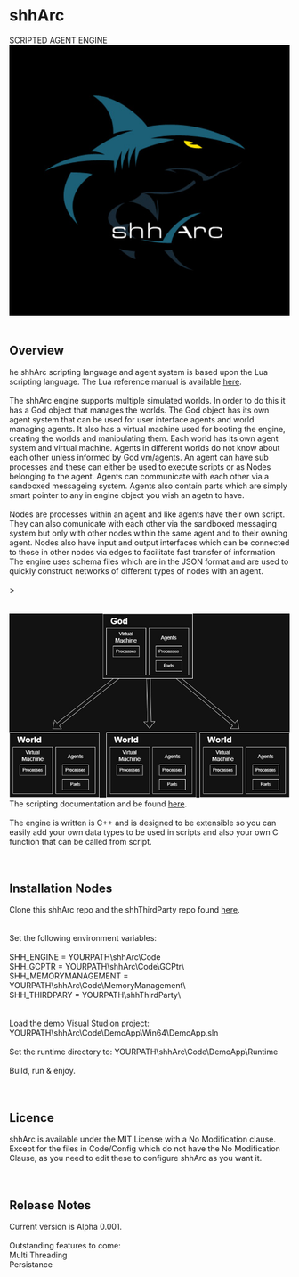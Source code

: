 # shhArc
SCRIPTED AGENT ENGINE
<img src="images/logo.jpg" alt="Logo" width="1000">
<br><br>
<h2>Overview</h2>
he shhArc scripting language and agent system is based upon the Lua scripting language. The Lua reference manual is available 
<a href="http://www.lua.org/manual/5.4/">here</a>.<br><br>
The shhArc engine supports multiple simulated worlds. 
In order to do this it has a God object that manages the worlds. 
The God object has its own agent system that can be used for user interface agents and world managing agents. 
It also has a virtual machine used for booting the engine, creating the worlds and manipulating them. 
Each world has its own agent system and virtual machine. Agents in different worlds do not know about each other unless informed by God vm/agents.
An agent can have sub processes and these can either be used to execute scripts or as Nodes belonging to the agent.
Agents can communicate with each other via a sandboxed messageing system. Agents also contain parts which are simply smart pointer to any in engine object you wish an agetn to have.<br><br>
Nodes are processes within an agent and like agents have their own script. They can also comunicate with each other via the sandboxed messaging system but only with other nodes within the same agent and to their owning agent. Nodes also have input and output interfaces which can be connected to those in other nodes via edges to facilitate fast transfer of information The engine uses schema files which are in the JSON format and
are used to quickly construct networks of different types of nodes with an agent.<br><br>
>
<br><br><br><center><img src="images/intro.jpg"/></center>
The scripting documentation and be found  <a href="https://github.com/shhArc/shhArc/blob/main/Docs/ScriptingManual/">here</a>.
<br><br>
The engine is written is C++ and is designed to be extensible so you can easily add your own data types to be used in scripts and also
your own C function that can be called from script.
<br><br><br>
<h2>Installation Nodes</h2>
Clone this shhArc repo and the shhThirdParty repo found <a href="https://github.com/shhArc/shhThirdParty">here</a>.
<br><br><br>
Set the following environment variables:<br><br>
SHH_ENGINE = YOURPATH\shhArc\Code<br>
SHH_GCPTR = YOURPATH\shhArc\Code\GCPtr\<br>
SHH_MEMORYMANAGEMENT = YOURPATH\shhArc\Code\MemoryManagement\<br>
SHH_THIRDPARY = YOURPATH\shhThirdParty\<br>
<br><br>
Load the demo Visual Studion project: YOURPATH\shhArc\Code\DemoApp\Win64\DemoApp.sln<br><br>
Set the runtime directory to: YOURPATH\shhArc\Code\DemoApp\Runtime<br><br>
Build, run & enjoy.
<br><br><br>
<h2>Licence</h2>
shhArc is available under the MIT License with a No Modification clause. Except for the files in Code/Config which do not have the No Modification Clause, as you need to edit these to configure shhArc as you want it.
<br><br><br>
<h2>Release Notes</h2>
Current version is Alpha 0.001.<br><br>
Outstanding features to come:<br>
Multi Threading<br>
Persistance<br>
<!--
**shhArc/shhArc** is a ✨ _special_ ✨ repository because its `README.md` (this file) appears on your GitHub profile.

Here are some ideas to get you started:

- 🔭 I’m currently working on ...
- 🌱 I’m currently learning ...
- 👯 I’m looking to collaborate on ...
- 🤔 I’m looking for help with ...
- 💬 Ask me about ...
- 📫 How to reach me: ...
- 😄 Pronouns: ...
- ⚡ Fun fact: ...
-->
